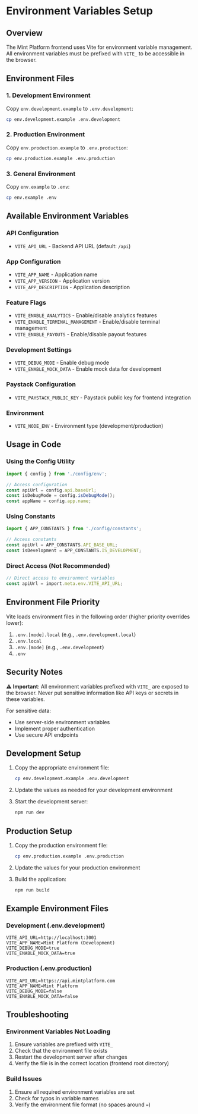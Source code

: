 # Environment Variables Setup

## Overview

The Mint Platform frontend uses Vite for environment variable management. All environment variables must be prefixed with `VITE_` to be accessible in the browser.

## Environment Files

### 1. Development Environment

Copy `env.development.example` to `.env.development`:

```bash
cp env.development.example .env.development
```

### 2. Production Environment

Copy `env.production.example` to `.env.production`:

```bash
cp env.production.example .env.production
```

### 3. General Environment

Copy `env.example` to `.env`:

```bash
cp env.example .env
```

## Available Environment Variables

### API Configuration

- `VITE_API_URL` - Backend API URL (default: `/api`)

### App Configuration

- `VITE_APP_NAME` - Application name
- `VITE_APP_VERSION` - Application version
- `VITE_APP_DESCRIPTION` - Application description

### Feature Flags

- `VITE_ENABLE_ANALYTICS` - Enable/disable analytics features
- `VITE_ENABLE_TERMINAL_MANAGEMENT` - Enable/disable terminal management
- `VITE_ENABLE_PAYOUTS` - Enable/disable payout features

### Development Settings

- `VITE_DEBUG_MODE` - Enable debug mode
- `VITE_ENABLE_MOCK_DATA` - Enable mock data for development

### Paystack Configuration

- `VITE_PAYSTACK_PUBLIC_KEY` - Paystack public key for frontend integration

### Environment

- `VITE_NODE_ENV` - Environment type (development/production)

## Usage in Code

### Using the Config Utility

```typescript
import { config } from './config/env';

// Access configuration
const apiUrl = config.api.baseUrl;
const isDebugMode = config.isDebugMode();
const appName = config.app.name;
```

### Using Constants

```typescript
import { APP_CONSTANTS } from './config/constants';

// Access constants
const apiUrl = APP_CONSTANTS.API_BASE_URL;
const isDevelopment = APP_CONSTANTS.IS_DEVELOPMENT;
```

### Direct Access (Not Recommended)

```typescript
// Direct access to environment variables
const apiUrl = import.meta.env.VITE_API_URL;
```

## Environment File Priority

Vite loads environment files in the following order (higher priority overrides lower):

1. `.env.[mode].local` (e.g., `.env.development.local`)
2. `.env.local`
3. `.env.[mode]` (e.g., `.env.development`)
4. `.env`

## Security Notes

⚠️ **Important**: All environment variables prefixed with `VITE_` are exposed to the browser. Never put sensitive information like API keys or secrets in these variables.

For sensitive data:

- Use server-side environment variables
- Implement proper authentication
- Use secure API endpoints

## Development Setup

1. Copy the appropriate environment file:

   ```bash
   cp env.development.example .env.development
   ```

2. Update the values as needed for your development environment

3. Start the development server:
   ```bash
   npm run dev
   ```

## Production Setup

1. Copy the production environment file:

   ```bash
   cp env.production.example .env.production
   ```

2. Update the values for your production environment

3. Build the application:
   ```bash
   npm run build
   ```

## Example Environment Files

### Development (.env.development)

```env
VITE_API_URL=http://localhost:3001
VITE_APP_NAME=Mint Platform (Development)
VITE_DEBUG_MODE=true
VITE_ENABLE_MOCK_DATA=true
```

### Production (.env.production)

```env
VITE_API_URL=https://api.mintplatform.com
VITE_APP_NAME=Mint Platform
VITE_DEBUG_MODE=false
VITE_ENABLE_MOCK_DATA=false
```

## Troubleshooting

### Environment Variables Not Loading

1. Ensure variables are prefixed with `VITE_`
2. Check that the environment file exists
3. Restart the development server after changes
4. Verify the file is in the correct location (frontend root directory)

### Build Issues

1. Ensure all required environment variables are set
2. Check for typos in variable names
3. Verify the environment file format (no spaces around `=`)
